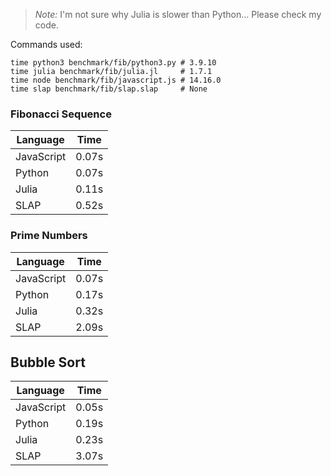 > *Note:* I'm not sure why Julia is slower than Python... Please check my code.

Commands used:
```
time python3 benchmark/fib/python3.py # 3.9.10
time julia benchmark/fib/julia.jl     # 1.7.1
time node benchmark/fib/javascript.js # 14.16.0
time slap benchmark/fib/slap.slap     # None
```

### Fibonacci Sequence
| Language  | Time |
| --------- | ---- |
| JavaScript| 0.07s|
| Python    | 0.07s|
| Julia     | 0.11s|
| SLAP	    | 0.52s|


### Prime Numbers
| Language  | Time |
| --------- | ---- |
| JavaScript| 0.07s|
| Python    | 0.17s|
| Julia     | 0.32s|
| SLAP	    | 2.09s|


## Bubble Sort
| Language  | Time |
| --------- | ---- |
| JavaScript| 0.05s|
| Python    | 0.19s|
| Julia     | 0.23s|
| SLAP	    | 3.07s|
